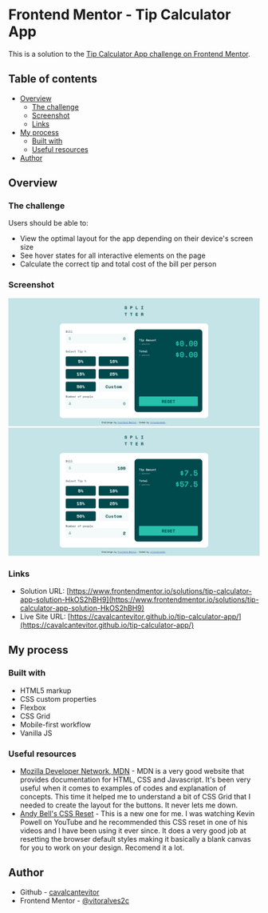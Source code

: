 # Frontend Mentor - Tip Calculator App

This is a solution to the [Tip Calculator App challenge on Frontend Mentor](https://www.frontendmentor.io/challenges/tip-calculator-app-ugJNGbJUX).

## Table of contents

- [Overview](#overview)
  - [The challenge](#the-challenge)
  - [Screenshot](#screenshot)
  - [Links](#links)
- [My process](#my-process)
  - [Built with](#built-with)
  - [Useful resources](#useful-resources)
- [Author](#author)


## Overview


### The challenge

Users should be able to:

- View the optimal layout for the app depending on their device's screen size
- See hover states for all interactive elements on the page
- Calculate the correct tip and total cost of the bill per person

### Screenshot

![Tip Calculator App Challenge Screenshot](screenshot.png)
![Tip Calculator App Challenge Screenshot](screenshot-1.png)


### Links

- Solution URL: [https://www.frontendmentor.io/solutions/tip-calculator-app-solution-HkOS2hBH9](https://www.frontendmentor.io/solutions/tip-calculator-app-solution-HkOS2hBH9)
- Live Site URL: [https://cavalcantevitor.github.io/tip-calculator-app/](https://cavalcantevitor.github.io/tip-calculator-app/)


## My process


### Built with

- HTML5 markup
- CSS custom properties
- Flexbox
- CSS Grid
- Mobile-first workflow
- Vanilla JS


### Useful resources

- [Mozilla Developer Network, MDN](https://developer.mozilla.org/en-US/) - MDN is a very good website that provides documentation for HTML, CSS and Javascript. It's been very useful when it comes to examples of codes and explanation of concepts. This time it helped me to understand a bit of CSS Grid that I needed to create the layout for the buttons. It never lets me down.
- [Andy Bell's CSS Reset](https://piccalil.li/blog/a-modern-css-reset/) - This is a new one for me. I was watching Kevin Powell on YouTube and he recommended this CSS reset in one of his videos and I have been using it ever since. It does a very good job at resetting the browser default styles making it basically a blank canvas for you to work on your design. Recomend it a lot.


## Author

- Github - [cavalcantevitor](https://github.com/cavalcantevitor)
- Frontend Mentor - [@vitoralves2c](https://www.frontendmentor.io/profile/vitoralves2c)

